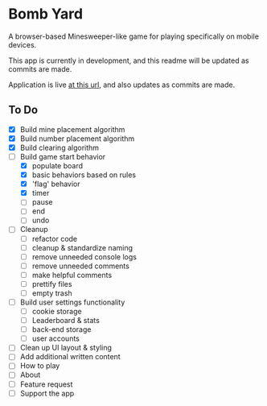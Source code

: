 # Bomb Yard

A browser-based Minesweeper-like game for playing specifically on mobile devices.

This app is currently in development, and this readme will be updated as commits are made.

Application is live [at this url](https://bomb-yard.netlify.app/), and also updates as commits are made.

## To Do

- [x] Build mine placement algorithm
- [x] Build number placement algorithm
- [x] Build clearing algorithm
- [ ] Build game start behavior
	- [x] populate board
	- [x] basic behaviors based on rules
	- [x] 'flag' behavior
	- [x] timer
	- [ ] pause
	- [ ] end
	- [ ] undo
- [ ] Cleanup
	- [ ] refactor code
	- [ ] cleanup & standardize naming
	- [ ] remove unneeded console logs
	- [ ] remove unneeded comments
	- [ ] make helpful comments
	- [ ] prettify files
	- [ ] empty trash
- [ ] Build user settings functionality
	- [ ] cookie storage
	- [ ] Leaderboard & stats
	- [ ] back-end storage
	- [ ] user accounts
- [ ] Clean up UI layout & styling
- [ ] Add additional written content
- [ ] How to play
- [ ] About
- [ ] Feature request
- [ ] Support the app
